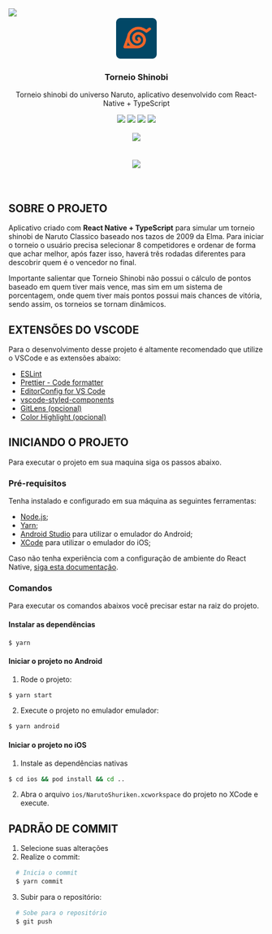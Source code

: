 <img src="https://build.appcenter.ms/v0.1/apps/ac6a0fe2-93b9-4897-9de4-f29bea7abac0/branches/master/badge" />

<section align="center">
  <img src="./assets/icon.png" width="80" height="80" />

  <h3 align="center">Torneio Shinobi</h3>

  <p align="center">
    Torneio shinobi do universo Naruto, aplicativo desenvolvido com React-Native + TypeScript
  </p>
  
  <div align="center">
    <img src="https://img.shields.io/badge/React_Native-20232A?style=for-the-badge&logo=react&logoColor=61DAFB"  />
    <img src="https://img.shields.io/badge/TypeScript-007ACC?style=for-the-badge&logo=typescript&logoColor=white"   />
    <img src="https://img.shields.io/badge/Android-3DDC84?style=for-the-badge&logo=android&logoColor=white"   />
    <img src="https://img.shields.io/badge/iOS-000000?style=for-the-badge&logo=ios&logoColor=white"   />
  </div>
  
  <br />
  
  <div align="center">
    <a href="https://play.google.com/store/apps/details?id=com.narutoshuriken">
      <img src="https://lh3.googleusercontent.com/cjsqrWQKJQp9RFO7-hJ9AfpKzbUb_Y84vXfjlP0iRHBvladwAfXih984olktDhPnFqyZ0nu9A5jvFwOEQPXzv7hr3ce3QVsLN8kQ2Ao=s0"   />
    </a>
  </div>
</section>

<br />
<br />

<div align="center">
  <img src="./assets/presentation.gif" height="500" />
</div>

<br />
<br />


## SOBRE O PROJETO

Aplicativo criado com **React Native + TypeScript** para simular um torneio shinobi de Naruto Classico baseado nos tazos de 2009 da Elma. Para iniciar o torneio o usuário precisa selecionar 8 competidores e ordenar de forma que achar melhor, após fazer isso, haverá três rodadas diferentes para descobrir quem é o vencedor no final.

Importante salientar que Torneio Shinobi não possui o cálculo de pontos baseado em quem tiver mais vence, mas sim em um sistema de porcentagem, onde quem tiver mais pontos possui mais chances de vitória, sendo assim, os torneios se tornam dinâmicos.


## EXTENSÕES DO VSCODE

Para o desenvolvimento desse projeto é altamente recomendado que utilize o VSCode e as extensões abaixo:

- [ESLint](https://marketplace.visualstudio.com/items?itemName=dbaeumer.vscode-eslint)
- [Prettier - Code formatter](https://marketplace.visualstudio.com/items?itemName=esbenp.prettier-vscode)
- [EditorConfig for VS Code](https://marketplace.visualstudio.com/items?itemName=EditorConfig.EditorConfig)
- [vscode-styled-components](https://marketplace.visualstudio.com/items?itemName=jpoissonnier.vscode-styled-components)
- [GitLens (opcional)](https://marketplace.visualstudio.com/items?itemName=eamodio.gitlens)
- [Color Highlight (opcional)](https://marketplace.visualstudio.com/items?itemName=naumovs.color-highlight)


## INICIANDO O PROJETO
Para executar o projeto em sua maquina siga os passos abaixo.

### Pré-requisitos

Tenha instalado e configurado em sua máquina as seguintes ferramentas: 
- [Node.js](https://nodejs.org/en/);
- [Yarn](https://yarnpkg.com/);
- [Android Studio](https://developer.android.com/studio) para utilizar o emulador do Android;
- [XCode](https://developer.apple.com/xcode/) para utilizar o emulador do iOS;

Caso não tenha experiência com a configuração de ambiente do React Native, [siga esta documentação](https://react-native.rocketseat.dev/).

### Comandos

Para executar os comandos abaixos você precisar estar na raiz do projeto.

#### Instalar as dependências
 ```sh
$ yarn
```

#### Iniciar o projeto no Android

1. Rode o projeto:
 ```sh
$ yarn start
```

2. Execute o projeto no emulador emulador:
 ```sh
$ yarn android
```

#### Iniciar o projeto no iOS

1. Instale as dependências nativas
 ```sh
$ cd ios && pod install && cd ..
```

2. Abra o arquivo `ios/NarutoShuriken.xcworkspace` do projeto no XCode e execute.


## PADRÃO DE COMMIT

1. Selecione suas alterações
2. Realize o commit:

```bash
  # Inicia o commit
  $ yarn commit
```

3. Subir para o repositório:

```bash
  # Sobe para o repositório
  $ git push
```
